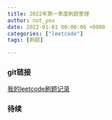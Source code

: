 ```yaml
---
title: 2022年第一季度刷题整理
author: not_you
date: 2022-01-01 00:00:00 +0800
categories: ["leetcode"]
tags: [刷题]

---
```




### git链接

[我的leetcode刷题记录](https://github.com/hubing1791/my_leetcode)



### 待续





